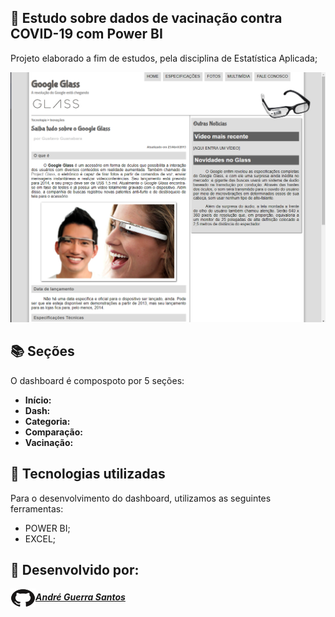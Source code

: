 ## 🌈 Estudo sobre dados de vacinação contra COVID-19 com Power BI 

<div>

Projeto elaborado a fim de estudos, pela disciplina de Estatística Aplicada;

<img src="https://github.com/AndreWar10/Projeto-Glass/blob/master/2021-12-07%20(2).png"/>

## 📚 Seções
  O dashboard é compospoto por 5 seções:
  - <strong>Início:</strong> 
  - <strong>Dash:</strong>
  - <strong>Categoria:</strong>
  - <strong>Comparação:</strong>
  - <strong>Vacinação:</strong>
   
## 💼 Tecnologias utilizadas
  Para o desenvolvimento do dashboard, utilizamos as seguintes ferramentas:
  - POWER BI;
  - EXCEL;

## 🦄 Desenvolvido por:
   <img align="center" alt="Andre-Github" height="30" width="40" src="https://raw.githubusercontent.com/devicons/devicon/master/icons/github/github-original.svg">***[André Guerra Santos](https://github.com/AndreWar10)***
</a>
